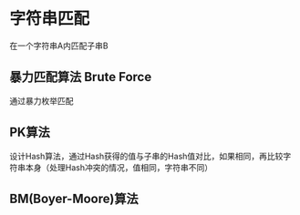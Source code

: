 # 字符串匹配

在一个字符串A内匹配子串B

## 暴力匹配算法 Brute Force
通过暴力枚举匹配

## PK算法
设计Hash算法，通过Hash获得的值与子串的Hash值对比，如果相同，再比较字符串本身（处理Hash冲突的情况，值相同，字符串不同）

## BM(Boyer-Moore)算法
